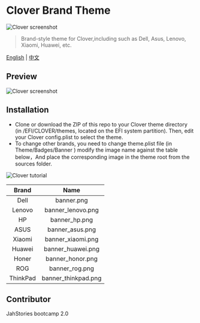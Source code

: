 # Clover Brand Theme
![Clover screenshot](https://github.com/leejiawang/clover-theme-XPS15/blob/master/sources/banner.png)
> Brand-style theme for Clover,including such as Dell, Asus, Lenovo, Xiaomi, Huawei, etc.

[English](README_EN.md) | [中文](README.md)

## Preview
![Clover screenshot](https://github.com/leejiawang/clover-theme-XPS15/blob/master/sources/screenshot.png)

## Installation
- Clone or download the ZIP of this repo to your Clover theme directory (in /EFI/CLOVER/themes, located on the EFI system partition). Then, edit your Clover config.plist to select the theme.
- To change other brands, you need to change theme.plist file (in Theme/Badges/Banner )  modify the image name against the table below，And place the corresponding image in the theme root from the sources folder.

 ![Clover tutorial](https://github.com/leejiawang/clover-theme-XPS15/blob/master/sources/tutorial.png)

 Brand | Name 
 :-: | :-:
 Dell | banner.png 
 Lenovo | banner_lenovo.png
 HP | banner_hp.png
 ASUS | banner_asus.png
 Xiaomi | banner_xiaomi.png
 Huawei | banner_huawei.png
 Honer | banner_honor.png
 ROG | banner_rog.png
 ThinkPad | banner_thinkpad.png

## Contributor
JahStories bootcamp 2.0

